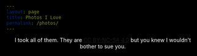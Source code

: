 ```yaml
---
layout: page
title: Photos I Love
permalink: /photos/
---
```

<script src="/assets/images.js"></script>

<style>
    /* dark theme baby */
    body {
        background: rgba(0,0,0,0) !important;
    }
    html {
        background: #000;
    }
    h1, h2, h3 {
        color: #FFF !important;
    }
    .wrapper-footer {
        background: #222 !important;
    }

    /* filter */
    #filter {
        background-image: url(/images/grain.png);
        background-size: 400px 400px;
        height: 0%;
        height: calc(100% - 111px);
        margin-top: 111px;
        width: 100%;
        position: absolute;
        top: 0;
        left: 0;
        opacity: 1;
        filter: contrast(2);
        mix-blend-mode: overlay !important;
    }
    @media screen#filter {
    mix-blend-mode: normal !important;
    }
    /* styling photo list */
    .photo-children {
        max-width: 444px;
        margin: auto;
        margin-top: 50px;
        margin-bottom: 50px;
    }
    .photo-children>p{
        margin: 0;
        text-align: center;
        color: #aaa;
        font-size: 80%;
        margin-top: -5px;
    }
    .photo-date{
        font-size: 50%;
        opacity: 0.5;
        margin-top: 2px;
    }
</style>

<div id="filter"></div>
<p style="color: #fff;text-align: center;">I took all of them. They are <a href="https://creativecommons.org/licenses/by-nc-sa/4.0/" target="_blank">CC BY-NC-SA 4.0</a> but you knew I wouldn't bother to sue you.</p>
<div id="photo-list"></div>

<script>
    // utility to convert dates
    function timeDifference(previous, current = Date.now()) {
        var msPerMinute = 60 * 1000;
        var msPerHour = msPerMinute * 60;
        var msPerDay = msPerHour * 24;
        var msPerMonth = msPerDay * 30;
        var msPerYear = msPerDay * 365;
        var elapsed = current - previous;
        if (elapsed <= 0) {
            return "not long ago";
        } else if (elapsed < msPerMinute) {
            return Math.round(elapsed/1000) + ' second'+((Math.round(elapsed/1000)>1)?'s':'')+' ago';   
        } else if (elapsed < msPerHour) {
            return Math.round(elapsed/msPerMinute) + ' minute'+((Math.round(elapsed/msPerMinute)>1)?'s':'')+' ago';   
        } else if (elapsed < msPerDay ) {
            return Math.round(elapsed/msPerHour) + ' hour'+((Math.round(elapsed/msPerHour)>1)?'s':'')+' ago';   
        } else if (elapsed < msPerMonth) {
            return Math.round(elapsed/msPerDay) + ' day'+((Math.round(elapsed/msPerDay)>1)?'s':'')+' ago';   
        } else if (elapsed < msPerYear) {
            return Math.round(elapsed/msPerMonth) + ' month'+((Math.round(elapsed/msPerMonth)>1)?'s':'')+' ago';   
        } else {
            return Math.round(elapsed/msPerYear) + ' year'+((Math.round(elapsed/msPerYear)>1)?'s':'')+' ago';   
        }
    }

    // parse image list
    var loadLimit = 5;
    function loadImageList() {
        // doc scroll position
        var currentPos = document.documentElement.scrollTop;

        // remove step loader
        var lazyLoadMore = document.getElementById("lazy-load-more");
        if (lazyLoadMore) {
            document.getElementById("lazy-load-more").remove();
        }

        // load images
        var count = 0;
        do {
            count++;
            var item = imageList.shift();
            // build items and append
            if (item.date) {
                var dateHtml = `<p class="photo-date">`+timeDifference(Date.parse(item.date))+`</p>`;
            } else {
                var dateHtml = `<p class="photo-date">date unknown</p>`;
            }
            if (item.ref) {
                var refHtml = " <a href='"+item.ref+"' target='_blank'>(more)</a>";
            } else {
                var refHtml = "";
            }
            var child = `
                <div class="photo-children">
                    <img src="`+item.url+`"/>
                    <p class="photo-des">`+item.des+refHtml+`</p>
                    `+dateHtml+`
                </div>
            `;
            document.getElementById("photo-list").insertAdjacentHTML('beforeend', child);
        } while (count < loadLimit && imageList.length > 0);

        // append bottom links
        if (imageList.length > 0) {
            // append load more
            document.getElementById("photo-list").insertAdjacentHTML('beforeend', `<div style="text-align:center; font-size: 130%;"><a id="lazy-load-more">Load More</a></div>`);
            document.getElementById("lazy-load-more").addEventListener("click", function(){
                loadImageList();
            });
        } else {
            // fuck you adobe portfolio
            // document.getElementById("photo-list").insertAdjacentHTML('beforeend', `<div style="text-align:center; font-size: 130%;"><a href="https://beriru.myportfolio.com/home" target="_blank">View More in Portfolio</a></div>`);
        }

        // repos
        document.documentElement.scrollTop = currentPos;
    }

    if (!imageList) {
        document.getElementById("photo-list").innerHTML = `<p style="color: #fff;text-align: center;">Something is not right, please refresh the page.</p>`
    } else {
        // load first 10
        loadImageList();
    }

    // fix noir incompa
    document.getElementById("filter").style.setProperty('mix-blend-mode', 'overlay', 'important');
</script>